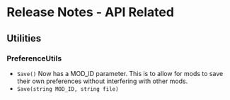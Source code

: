 # Release Notes - API Related

## Utilities

### PreferenceUtils

- `Save()` Now has a MOD_ID parameter. This is to allow for mods to save their own preferences without interfering with other mods.
- `Save(string MOD_ID, string file)`